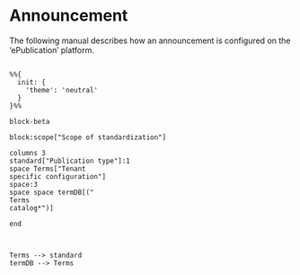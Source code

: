 # Announcement
The following manual describes how an announcement is configured on the ‘ePublication’ platform.
```mermaid

%%{
  init: {
    'theme': 'neutral'
  }
}%%

block-beta

block:scope["Scope of standardization"]

columns 3
standard["Publication type"]:1
space Terms["Tenant
specific configuration"]
space:3
space space termDB[("
Terms
catalog*")]

end



Terms --> standard
termDB --> Terms
```
